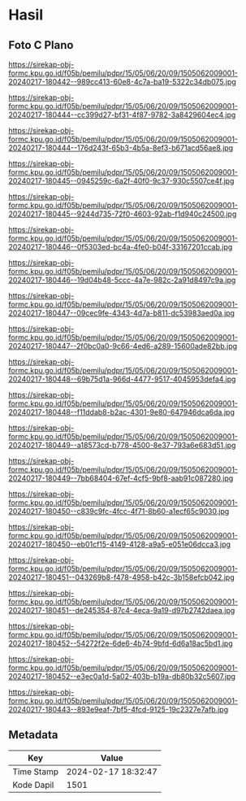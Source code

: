 # Hasil

## Foto C Plano

https://sirekap-obj-formc.kpu.go.id/f05b/pemilu/pdpr/15/05/06/20/09/1505062009001-20240217-180442--989cc413-60e8-4c7a-ba19-5322c34db075.jpg

https://sirekap-obj-formc.kpu.go.id/f05b/pemilu/pdpr/15/05/06/20/09/1505062009001-20240217-180444--cc399d27-bf31-4f87-9782-3a8429604ec4.jpg

https://sirekap-obj-formc.kpu.go.id/f05b/pemilu/pdpr/15/05/06/20/09/1505062009001-20240217-180444--176d243f-65b3-4b5a-8ef3-b671acd56ae8.jpg

https://sirekap-obj-formc.kpu.go.id/f05b/pemilu/pdpr/15/05/06/20/09/1505062009001-20240217-180445--0945259c-6a2f-40f0-9c37-930c5507ce4f.jpg

https://sirekap-obj-formc.kpu.go.id/f05b/pemilu/pdpr/15/05/06/20/09/1505062009001-20240217-180445--9244d735-72f0-4603-92ab-f1d940c24500.jpg

https://sirekap-obj-formc.kpu.go.id/f05b/pemilu/pdpr/15/05/06/20/09/1505062009001-20240217-180446--0f5303ed-bc4a-4fe0-b04f-33167201ccab.jpg

https://sirekap-obj-formc.kpu.go.id/f05b/pemilu/pdpr/15/05/06/20/09/1505062009001-20240217-180446--19d04b48-5ccc-4a7e-982c-2a91d8497c9a.jpg

https://sirekap-obj-formc.kpu.go.id/f05b/pemilu/pdpr/15/05/06/20/09/1505062009001-20240217-180447--09cec9fe-4343-4d7a-b811-dc53983aed0a.jpg

https://sirekap-obj-formc.kpu.go.id/f05b/pemilu/pdpr/15/05/06/20/09/1505062009001-20240217-180447--2f0bc0a0-9c66-4ed6-a289-15600ade82bb.jpg

https://sirekap-obj-formc.kpu.go.id/f05b/pemilu/pdpr/15/05/06/20/09/1505062009001-20240217-180448--69b75d1a-966d-4477-9517-4045953defa4.jpg

https://sirekap-obj-formc.kpu.go.id/f05b/pemilu/pdpr/15/05/06/20/09/1505062009001-20240217-180448--f11ddab8-b2ac-4301-9e80-647946dca6da.jpg

https://sirekap-obj-formc.kpu.go.id/f05b/pemilu/pdpr/15/05/06/20/09/1505062009001-20240217-180449--a18573cd-b778-4500-8e37-793a6e683d51.jpg

https://sirekap-obj-formc.kpu.go.id/f05b/pemilu/pdpr/15/05/06/20/09/1505062009001-20240217-180449--7bb68404-67ef-4cf5-9bf8-aab91c087280.jpg

https://sirekap-obj-formc.kpu.go.id/f05b/pemilu/pdpr/15/05/06/20/09/1505062009001-20240217-180450--c839c9fc-4fcc-4f71-8b60-a1ecf65c9030.jpg

https://sirekap-obj-formc.kpu.go.id/f05b/pemilu/pdpr/15/05/06/20/09/1505062009001-20240217-180450--eb01cf15-4149-4128-a9a5-e051e06dcca3.jpg

https://sirekap-obj-formc.kpu.go.id/f05b/pemilu/pdpr/15/05/06/20/09/1505062009001-20240217-180451--043269b8-f478-4958-b42c-3b158efcb042.jpg

https://sirekap-obj-formc.kpu.go.id/f05b/pemilu/pdpr/15/05/06/20/09/1505062009001-20240217-180451--de245354-87c4-4eca-9a19-d97b2742daea.jpg

https://sirekap-obj-formc.kpu.go.id/f05b/pemilu/pdpr/15/05/06/20/09/1505062009001-20240217-180452--54272f2e-6de6-4b74-9bfd-6d6a18ac5bd1.jpg

https://sirekap-obj-formc.kpu.go.id/f05b/pemilu/pdpr/15/05/06/20/09/1505062009001-20240217-180452--e3ec0a1d-5a02-403b-b19a-db80b32c5607.jpg

https://sirekap-obj-formc.kpu.go.id/f05b/pemilu/pdpr/15/05/06/20/09/1505062009001-20240217-180443--893e9eaf-7bf5-4fcd-9125-19c2327e7afb.jpg


## Metadata

| Key        | Value               |
| ---------- | ------------------- |
| Time Stamp | 2024-02-17 18:32:47 |
| Kode Dapil | 1501                |



